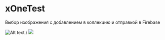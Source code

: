 # xOneTest
Выбор изображения с добавлением в коллекцию и отправкой в Firebase

![Alt text](https://github.com/Satin91/xOneTest/blob/main/xOneTestGIF.gif) / ![](https://github.com/Satin91/xOneTest/blob/main/xOneTestGIF.gif)
